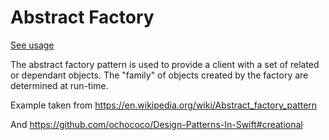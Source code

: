 # Abstract Factory
[See usage](https://github.com/asalom/Cocoa-Design-Patterns-in-Swift/tree/master/DesignPatterns/DesignPatternsTests/Hide%20Complexity/Abstract%20Factory)

The abstract factory pattern is used to provide a client with a set of related or dependant objects. The "family" of objects created by the factory are determined at run-time.

Example taken from https://en.wikipedia.org/wiki/Abstract_factory_pattern

And https://github.com/ochococo/Design-Patterns-In-Swift#creational